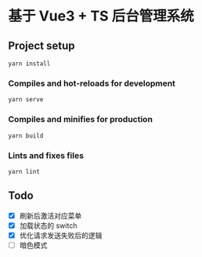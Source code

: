 # 基于 Vue3 + TS 后台管理系统

## Project setup
```
yarn install
```

### Compiles and hot-reloads for development
```
yarn serve
```

### Compiles and minifies for production
```
yarn build
```

### Lints and fixes files
```
yarn lint
```

## Todo

- [x] 刷新后激活对应菜单
- [x] 加载状态的 switch
- [x] 优化请求发送失败后的逻辑
- [ ] 暗色模式
